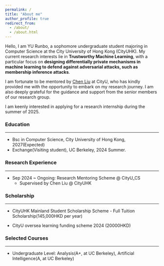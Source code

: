 ```yaml
---
permalink: /
title: "About me"
author_profile: true
redirect_from: 
  - /about/
  - /about.html
---
```


Hello, I am YU Runbo, a sophomore undergraduate student majoring in Computer Science at the City University of Hong Kong (CityUHK). My current research interests lie in __Trustworthy Machine Learning__, with a particular focus on __designing differentially private mechanisms in machine learning to defend against adversarial attacks, such as membership inference attacks__.

I am fortunate to be mentored by [Chen Liu](https://liuchen1993.cn/HomePage/index.html) at CityU, who has kindly provided me with the opportunity to embark on my research journey. I am also deeply grateful for the guidance and support from the senior members of our research group.

I am keenly interested in applying for a research internship during the summer of 2025.



### Education

---

* Bsc in Computer Science, City University of Hong Kong, 2027(Expected)
* Exchange(Visiting student), UC Berkeley, 2024 Summer.



### Research Experience

---

* Sep 2024 ~ Ongoing: Research Mentoring Scheme @ CityU_CS
  * Supervised by Chen Liu @ CityUHK



### Scholarship 

---

* CityUHK Mainland Student Scholarship Scheme - Full Tuition Scholarship(145,000HKD per year)

* CityU oversea learning funding scheme 2024 (20000HKD)

  

### Selected Courses

---

* Undergraduate Level: Analysis(A+, at UC Berkeley), Artificial Intelligence(A, at UC Berkeley) 

